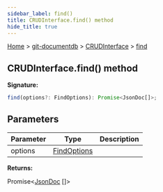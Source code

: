 ```yaml
---
sidebar_label: find()
title: CRUDInterface.find() method
hide_title: true
---
```


[Home](./index.md) &gt; [git-documentdb](./git-documentdb.md) &gt; [CRUDInterface](./git-documentdb.crudinterface.md) &gt; [find](./git-documentdb.crudinterface.find.md)

## CRUDInterface.find() method

<b>Signature:</b>

```typescript
find(options?: FindOptions): Promise<JsonDoc[]>;
```

## Parameters

|  Parameter | Type | Description |
|  --- | --- | --- |
|  options | [FindOptions](./git-documentdb.findoptions.md) |  |

<b>Returns:</b>

Promise&lt;[JsonDoc](./git-documentdb.jsondoc.md) \[\]&gt;


